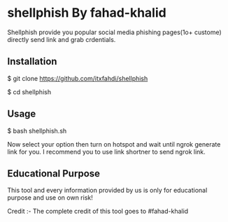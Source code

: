 # shellphish By fahad-khalid

Shellphish provide you popular social media phishing pages(1o+ custome) directly send link and grab crdentials.

<h2>Installation</h2>

$ git clone https://github.com/itxfahdi/shellphish

$ cd shellphish

<h2>Usage</h2>
$ bash shellphish.sh

Now select your option then turn on hotspot and wait until ngrok generate link for you. I recommend you to use link shortner to send ngrok link.


<h2>Educational Purpose</h2>
This tool and every information provided by us is only for educational purpose and use on own risk!

Credit :- The complete credit of this tool goes to #fahad-khalid
